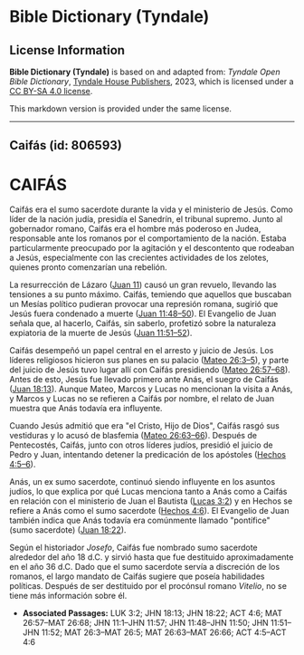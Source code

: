# Bible Dictionary (Tyndale)

## License Information

**Bible Dictionary (Tyndale)** is based on and adapted from: _Tyndale Open Bible Dictionary_, [Tyndale House Publishers](https://tyndaleopenresources.com/), 2023, which is licensed under a [CC BY-SA 4.0 license](https://creativecommons.org/licenses/by-sa/4.0/legalcode.en).

This markdown version is provided under the same license.



--------------------------------

## Caifás (id: 806593)

CAIFÁS
======

Caifás era el sumo sacerdote durante la vida y el ministerio de Jesús. Como líder de la nación judía, presidía el Sanedrín, el tribunal supremo. Junto al gobernador romano, Caifás era el hombre más poderoso en Judea, responsable ante los romanos por el comportamiento de la nación. Estaba particularmente preocupado por la agitación y el descontento que rodeaban a Jesús, especialmente con las crecientes actividades de los zelotes, quienes pronto comenzarían una rebelión.

La resurrección de Lázaro ([Juan 11](https://ref.ly/John11:1-John11:57)) causó un gran revuelo, llevando las tensiones a su punto máximo. Caifás, temiendo que aquellos que buscaban un Mesías político pudieran provocar una represión romana, sugirió que Jesús fuera condenado a muerte ([Juan 11:48–50](https://ref.ly/John11:48-John11:50)). El Evangelio de Juan señala que, al hacerlo, Caifás, sin saberlo, profetizó sobre la naturaleza expiatoria de la muerte de Jesús ([Juan 11:51–52](https://ref.ly/John11:51-John11:52)).

Caifás desempeñó un papel central en el arresto y juicio de Jesús. Los líderes religiosos hicieron sus planes en su palacio ([Mateo 26:3–5](https://ref.ly/Matt26:3-Matt26:5)), y parte del juicio de Jesús tuvo lugar allí con Caifás presidiendo ([Mateo 26:57–68](https://ref.ly/Matt26:57-Matt26:68)). Antes de esto, Jesús fue llevado primero ante Anás, el suegro de Caifás ([Juan 18:13](https://ref.ly/John18:13)). Aunque Mateo, Marcos y Lucas no mencionan la visita a Anás, y Marcos y Lucas no se refieren a Caifás por nombre, el relato de Juan muestra que Anás todavía era influyente.

Cuando Jesús admitió que era "el Cristo, Hijo de Dios", Caifás rasgó sus vestiduras y lo acusó de blasfemia ([Mateo 26:63–66](https://ref.ly/Matt26:63-Matt26:66)). Después de Pentecostés, Caifás, junto con otros líderes judíos, presidió el juicio de Pedro y Juan, intentando detener la predicación de los apóstoles ([Hechos 4:5–6](https://ref.ly/Acts4:5-Acts4:6)).

Anás, un ex sumo sacerdote, continuó siendo influyente en los asuntos judíos, lo que explica por qué Lucas menciona tanto a Anás como a Caifás en relación con el ministerio de Juan el Bautista ([Lucas 3:2](https://ref.ly/Luke3:2)) y en Hechos se refiere a Anás como el sumo sacerdote ([Hechos 4:6](https://ref.ly/Acts4:6)). El Evangelio de Juan también indica que Anás todavía era comúnmente llamado "pontífice" (sumo sacerdote) ([Juan 18:22](https://ref.ly/John18:22)).

Según el historiador *Josefo*, Caifás fue nombrado sumo sacerdote alrededor del año 18 d.C. y sirvió hasta que fue destituido aproximadamente en el año 36 d.C. Dado que el sumo sacerdote servía a discreción de los romanos, el largo mandato de Caifás sugiere que poseía habilidades políticas. Después de ser destituido por el procónsul romano *Vitelio*, no se tiene más información sobre él.

* **Associated Passages:** LUK 3:2; JHN 18:13; JHN 18:22; ACT 4:6; MAT 26:57–MAT 26:68; JHN 11:1–JHN 11:57; JHN 11:48–JHN 11:50; JHN 11:51–JHN 11:52; MAT 26:3–MAT 26:5; MAT 26:63–MAT 26:66; ACT 4:5–ACT 4:6

